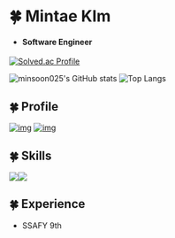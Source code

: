 # 🍀 Mintae KIm

* #### **Software Engineer**
[![Solved.ac Profile](http://mazassumnida.wtf/api/v2/generate_badge?boj=alsxo824)](https://solved.ac/alsxo824/)

![minsoon025's GitHub stats](https://github-readme-stats.vercel.app/api?username=minsoon025&show_icons=true&theme=merko) 
![Top Langs](https://github-readme-stats.vercel.app/api/top-langs/?username=minsoon025&layout=comact&theme=dark)

## 🍀 Profile

</div>

[![img](https://img.shields.io/badge/Gmail-EA4335?style=for-the-badge&logo=Gmail&logoColor=white)](mailto:alsxo82425@gmail.com) [![img](https://img.shields.io/badge/Tistory-000000?style=for-the-badge&logo=Tistory&logoColor=white)](https://minsoonsday.tistory.com/)

</div>

## 🍀 Skills

</div>

<img src="https://img.shields.io/badge/GitHub-181717?style=for-the-badge&logo=GitHub&logoColor=white"/><img src="https://img.shields.io/badge/i'm-starter-green"/>

</div>



## 🍀 Experience

- SSAFY 9th
